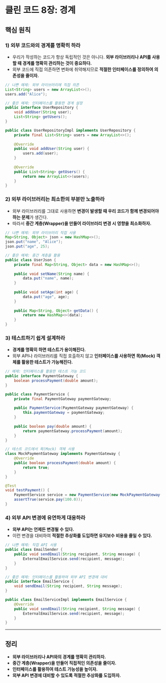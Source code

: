 # 클린 코드 8장: 경계

## 핵심 원칙

### 1) 외부 코드와의 경계를 명확히 하라
- 우리가 작성하는 코드가 항상 독립적인 것은 아니다. **외부 라이브러리나 API를 사용할 때 경계를 명확히 관리하는 것이 중요하다.**
- 외부 코드에 직접 의존하면 변화에 취약해지므로 **적절한 인터페이스를 정의하여 의존성을 줄이자.**

```java
// 나쁜 예제: 외부 라이브러리에 직접 의존
List<String> users = new ArrayList<>();
users.add("Alice");
```

```java
// 좋은 예제: 인터페이스를 활용한 경계 설정
public interface UserRepository {
    void addUser(String user);
    List<String> getUsers();
}

public class UserRepositoryImpl implements UserRepository {
    private final List<String> users = new ArrayList<>();
    
    @Override
    public void addUser(String user) {
        users.add(user);
    }
    
    @Override
    public List<String> getUsers() {
        return new ArrayList<>(users);
    }
}
```

### 2) 외부 라이브러리는 최소한의 부분만 노출하라
- 외부 라이브러리를 그대로 사용하면 **변경이 발생할 때 우리 코드가 함께 변경되어야 하는 문제**가 생긴다.
- 따라서 **중간 계층(Wrapper)을 만들어 라이브러리 변경 시 영향을 최소화하자.**

```java
// 나쁜 예제: 외부 라이브러리 직접 사용
Map<String, Object> json = new HashMap<>();
json.put("name", "Alice");
json.put("age", 25);
```

```java
// 좋은 예제: 중간 계층을 활용
public class UserJson {
    private final Map<String, Object> data = new HashMap<>();
    
    public void setName(String name) {
        data.put("name", name);
    }
    
    public void setAge(int age) {
        data.put("age", age);
    }
    
    public Map<String, Object> getData() {
        return new HashMap<>(data);
    }
}
```

### 3) 테스트하기 쉽게 설계하라
- **경계를 명확히 하면 테스트가 용이해진다.**
- 외부 API나 라이브러리를 직접 호출하지 않고 **인터페이스를 사용하면 목(Mock) 객체를 활용한 테스트가 가능해진다.**

```java
// 예제: 인터페이스를 활용한 테스트 가능 코드
public interface PaymentGateway {
    boolean processPayment(double amount);
}

public class PaymentService {
    private final PaymentGateway paymentGateway;
    
    public PaymentService(PaymentGateway paymentGateway) {
        this.paymentGateway = paymentGateway;
    }
    
    public boolean pay(double amount) {
        return paymentGateway.processPayment(amount);
    }
}
```

```java
// 테스트 코드에서 목(Mock) 객체 사용
class MockPaymentGateway implements PaymentGateway {
    @Override
    public boolean processPayment(double amount) {
        return true;
    }
}

@Test
void testPayment() {
    PaymentService service = new PaymentService(new MockPaymentGateway());
    assertTrue(service.pay(100.0));
}
```

### 4) 외부 API 변경에 유연하게 대응하라
- **외부 API는 언제든 변경될 수 있다.**
- 이런 변경을 대비하여 **적절한 추상화를 도입하면 유지보수 비용을 줄일 수 있다.**

```java
// 나쁜 예제: 직접 API 사용
public class EmailSender {
    public void sendEmail(String recipient, String message) {
        ExternalEmailService.send(recipient, message);
    }
}
```

```java
// 좋은 예제: 인터페이스를 활용하여 외부 API 변경에 대비
public interface EmailService {
    void sendEmail(String recipient, String message);
}

public class EmailServiceImpl implements EmailService {
    @Override
    public void sendEmail(String recipient, String message) {
        ExternalEmailService.send(recipient, message);
    }
}
```

---

## 정리
- **외부 라이브러리나 API와의 경계를 명확히 관리하자.**
- **중간 계층(Wrapper)을 만들어 직접적인 의존성을 줄이자.**
- **인터페이스를 활용하여 테스트 가능성을 높이자.**
- **외부 API 변경에 대비할 수 있도록 적절한 추상화를 도입하자.**

